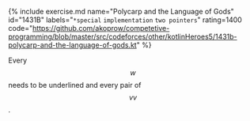 {% include exercise.md name="Polycarp and the Language of Gods" id="1431B" labels="`*special` `implementation` `two pointers`" rating=1400
   code="https://github.com/akoprow/competetive-programming/blob/master/src/codeforces/other/kotlinHeroes5/1431b-polycarp-and-the-language-of-gods.kt"
%}

Every $$w$$ needs to be underlined and every pair of $$vv$$.
